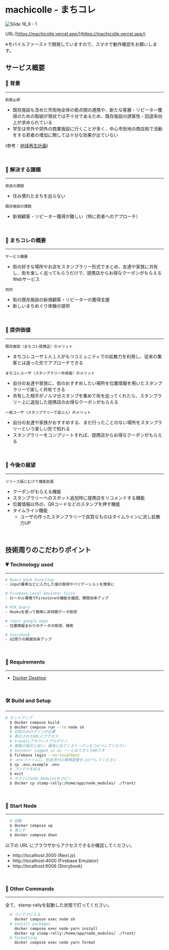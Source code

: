 # machicolle - まちコレ 
![Slide 16_9 - 1](https://user-images.githubusercontent.com/74092547/219981370-acf3e64c-3f35-43e4-a8de-3d92a88a53d1.png)

URL:[https://machicolle.vercel.app/](https://machicolle.vercel.app/)

※モバイルファーストで開発していますので、スマホで動作確認をお願いします。

## サービス概要
### 🌱 背景
***
`和歌山県`
- 既存施設も含めた市街地全体の拠点間の連携や、新たな客層・リピーター獲得のための取組が現状では不十分であるため、既存施設の誘客性・回遊率向上が求められている
- 学生は市外や郊外の商業施設に行くことが多く、中心市街地の商店街で活動をする若者の増加に関しては十分な効果が出ていない

(参考：[地域再生計画](https://www.pref.wakayama.lg.jp/prefg/020100/tokku/s_ichiran_d/fil/030820.pdf))

<br>


### 🌷 解決する課題
***
`県民の課題`
- 住み慣れたまちを巡らない

`既存施設の課題`
- 新規顧客・リピーター獲得が難しい（特に若者へのアプローチ）


<br>

### 📱 まちコレの概要
***
`サービス概要`
- 街の好きな場所やお店をスタンプラリー形式でまとめ、友達や家族に共有し、街を楽しく巡ってもらうだけで、提携店からお得なクーポンがもらえるWebサービス

`目的`
- 街の既存施設の新規顧客・リピーターの獲得支援
- 新しいまちめぐり体験の提供

<br>

### 🎉 提供価値
***
`既存施設（まちコレ提携店）のメリット`
- まちコレユーザ１人１人がもつコミュニティでの拡散力を利用し、従来の集客とは違った形でアプローチできる

`まちコレユーザ（スタンプラリー作成者）のメリット`
- 自分の友達や家族に、街のおすすめしたい場所を位置情報を用いたスタンプラリーで楽しく共有できる
- 共有した相手がノルマ分スタンプを集めて街を巡ってくれたら、スタンプラリー上に追加した提携店のお得なクーポンがもらえる

`一般ユーザ（スタンプラリーで遊ぶ人）のメリット`
- 自分の友達や家族がおすすめする、まだ行ったことのない場所をスタンプラリーという楽しい形で知れる
- スタンプラリーをコンプリートすれば、提携店からお得なクーポンがもらえる

<br>

### 📝 今後の展望
***
`リリース版にむけて機能拡張`
- クーポンがもらえる機能
- スタンプラリーへのスポット追加時に提携店をリコメンドする機能
- 位置情報以外の、QRコードなどのスタンプを押す機能
- タイムライン機能
   - ユーザの作ったスタンプラリーで良質なものはタイムラインに流し拡散力UP

<br>

## 技術周りのこだわりポイント
### 💗 Technology used
***
```sh
# React Hook FormとYup
- input要素などに入力した値の取得やバリデーションを簡単に

# Firebase Local Emulator Suite
- ローカル環境でFirestoreの機能を確認、開発効率アップ

# RTK Query
- Hooksを使って簡単に非同期データ取得

# react google maps
- 位置情報まわりのデータの取得、検索

# Storybook
- UI周りの開発効率アップ
```

<br>

### 🔑 Requirements
***
- [Docker Desktop](https://www.docker.com/products/docker-desktop)

<br>

### 🛠️ Build and Setup
***
```sh
# セットアップ
  $ docker compose build
  $ docker compose run --rm node sh
  # 初回のみログインが必要
  # 表示されたURLにアクセス
  # traveliアカウントでログイン
  # 画面の指示に従い，最後に出てくるトークンをコピペしてください
  # Success! Logged in as ~~~と出てきたらOKです
  $ firebase login --no-localhost
  # .envファイルに、別途添付の環境変数をコピペしてください
  $ cp .env.example .env
  # コンテナを出る
  $ exit
  # ホストにnode_modulesをコピー
  $ docker cp stamp-rally:/home/app/node_modules/ ./front/
```

<br>

### 💫 Start Node
***
```sh
  # 起動
  $ docker compose up
  # 落とす
  $ docker compose down
```

以下の URL にブラウザからアクセスできるか確認してください。
- http://localhost:3000 (Next.js)
- http://localhost:4000 (Firebase Emulator)
- http://localhost:6006 (Storybook)

<br>

### 🧸 Other Commands
***
全て、stamp-rallyを起動した状態で打ってください。  
```sh
  # コンテナに入る
    docker compose exec node sh
  # install packages
    docker compose exec node yarn install
    docker cp stamp-rally:/home/app/node_modules/ ./front/
  # formatting
    docker compose exec node yarn format
```
